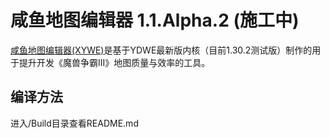 # 咸鱼地图编辑器 1.1.Alpha.2 (施工中)

[咸鱼地图编辑器(XYWE)][1]是基于YDWE最新版内核（目前1.30.2测试版）制作的用于提升开发《魔兽争霸III》地图质量与效率的工具。  

## 编译方法

进入/Build目录查看README.md

[1]:https://wow9.org/xywe "咸鱼地图编辑器 - 官方网站"